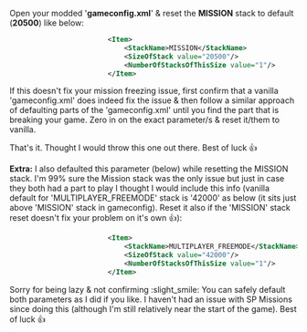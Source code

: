 Open your modded '**gameconfig.xml**' & reset the **MISSION** stack to default (**20500**) like below:

```xml
						<Item>
							<StackName>MISSION</StackName>
							<SizeOfStack value="20500"/>
							<NumberOfStacksOfThisSize value="1"/>
						</Item>
```

If this doesn't fix your mission freezing issue, first confirm that a vanilla 'gameconfig.xml' does indeed fix the issue & then follow a similar approach of defaulting parts of the 'gameconfig.xml' until you find the part that is breaking your game. Zero in on the exact parameter/s & reset it/them to vanilla.

That's it. Thought I would throw this one out there. Best of luck :thumbsup:

**Extra:** I also defaulted this parameter (below) while resetting the MISSION stack. I'm 99% sure the Mission stack was the only issue but just in case they both had a part to play I thought I would include this info (vanilla default for 'MULTIPLAYER_FREEMODE' stack is '42000' as below (it sits just above 'MISSION' stack in gameconfig). 
Reset it also if the 'MISSION' stack reset doesn't fix your problem on it's own :thumbsup:):

```xml
						<Item>
							<StackName>MULTIPLAYER_FREEMODE</StackName>
							<SizeOfStack value="42000"/>
							<NumberOfStacksOfThisSize value="1"/>
						</Item>
```
Sorry for being lazy & not confirming :slight_smile: You can safely default both parameters as I did if you like. I haven't had an issue with SP Missions since doing this (although I'm still relatively near the start of the game). Best of luck :thumbsup: